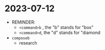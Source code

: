 # 2023-07-12

- REMINDER:
  - `<command>b` , the "b" stands for "box"
  - `<command>d`, the "d" stands for "diamond
- `composeb`
  - research
